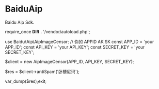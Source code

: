 # BaiduAip
Baidu Aip Sdk.



require_once __DIR__ . '/vendor/autoload.php';

use Baidu\Aip\AipImageCensor;
// 你的 APPID AK SK
const APP_ID = 'your APP_ID';
const API_KEY = 'your API_KEY';
const SECRET_KEY = 'your SECRET_KEY';

$client = new AipImageCensor(APP_ID, API_KEY, SECRET_KEY);

$res = $client->antiSpam('卧槽尼玛');

var_dump($res);exit;
